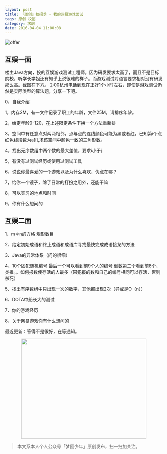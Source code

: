 ```yaml
---
layout: post
title: 『原创』校招季 - 我的网易游戏面试
tags: 原创 校招
category: 求职
date: 2016-04-04 11:00:08
---
```


![offer](http://7xlkoc.com1.z0.glb.clouddn.com/wp-content/uploads/2016/04/201604020606048.png)

## 互娱一面

楼主Java方向，投的互娱游戏测试工程师。因为研发要求太高了，而且不是目标院校，听学长学姐还有知乎上说很难的样子。而游戏测试对语言要求相对没有研发那么高。截图在下方。
2:00杭州电话到现在正好1个小时左右，即使是游戏测试仍然是实际类型的算法题，分享一下吧。

0，自我介绍

1，内存2M，有一文件记录了职工的年龄，文件25M，请排序年龄。

2，给定年龄0-120，在上述限定条件下换一个方法重新排

3，空间中有任意点对两两相邻，点与点的连线颜色可能为黑或者红，已知第i个点红色线段数为a[i],求该空间中颜色一致的三角形数。

4，找出无序数组中两个数的最大差值，要求i小于j

5，有没有过测试经历或使用过测试工具

6，说说你最喜爱的一个游戏以及为什么喜欢，优点在哪？

7，给你一个镜子，除了日常的打扮之用外，还能干嘛

8，可以实习的地点和时间

9，你有什么想问的

## 互娱二面

1、m＊n的方格  矩形数目

2、给定初始成语和终止成语和成语库寻找最快完成成语接龙的方法

3、Java的异常体系（问的很细）

4、10个囚犯随机编号 最后一个可以看到前9个人的编号 倒数第二个看到前8个，类推。。如何报数使存活的人最多（囚犯报的数和自己的编号相同可以存活，否则杀死）

5、找出有序数组中只出现一次的数字，其他都出现2次（异或是O（n））

6、DOTA中船长大的测试

7、你的游戏经历

8、关于网易游戏你有什么想问的

最近更新：答得不是很好，在等通知。

<div align="center">
<img src="http://rann.cc/assets/img/qrcode-logo.png" width="400" height="320" />
</div>

> 本文系本人个人公众号「梦回少年」原创发布，扫一扫加关注。